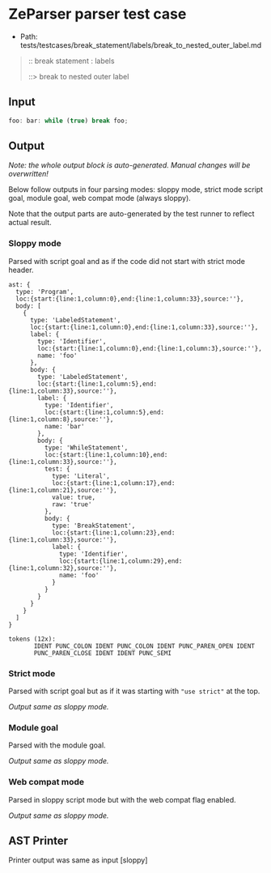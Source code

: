 # ZeParser parser test case

- Path: tests/testcases/break_statement/labels/break_to_nested_outer_label.md

> :: break statement : labels
>
> ::> break to nested outer label

## Input

`````js
foo: bar: while (true) break foo;
`````

## Output

_Note: the whole output block is auto-generated. Manual changes will be overwritten!_

Below follow outputs in four parsing modes: sloppy mode, strict mode script goal, module goal, web compat mode (always sloppy).

Note that the output parts are auto-generated by the test runner to reflect actual result.

### Sloppy mode

Parsed with script goal and as if the code did not start with strict mode header.

`````
ast: {
  type: 'Program',
  loc:{start:{line:1,column:0},end:{line:1,column:33},source:''},
  body: [
    {
      type: 'LabeledStatement',
      loc:{start:{line:1,column:0},end:{line:1,column:33},source:''},
      label: {
        type: 'Identifier',
        loc:{start:{line:1,column:0},end:{line:1,column:3},source:''},
        name: 'foo'
      },
      body: {
        type: 'LabeledStatement',
        loc:{start:{line:1,column:5},end:{line:1,column:33},source:''},
        label: {
          type: 'Identifier',
          loc:{start:{line:1,column:5},end:{line:1,column:8},source:''},
          name: 'bar'
        },
        body: {
          type: 'WhileStatement',
          loc:{start:{line:1,column:10},end:{line:1,column:33},source:''},
          test: {
            type: 'Literal',
            loc:{start:{line:1,column:17},end:{line:1,column:21},source:''},
            value: true,
            raw: 'true'
          },
          body: {
            type: 'BreakStatement',
            loc:{start:{line:1,column:23},end:{line:1,column:33},source:''},
            label: {
              type: 'Identifier',
              loc:{start:{line:1,column:29},end:{line:1,column:32},source:''},
              name: 'foo'
            }
          }
        }
      }
    }
  ]
}

tokens (12x):
       IDENT PUNC_COLON IDENT PUNC_COLON IDENT PUNC_PAREN_OPEN IDENT
       PUNC_PAREN_CLOSE IDENT IDENT PUNC_SEMI
`````

### Strict mode

Parsed with script goal but as if it was starting with `"use strict"` at the top.

_Output same as sloppy mode._

### Module goal

Parsed with the module goal.

_Output same as sloppy mode._

### Web compat mode

Parsed in sloppy script mode but with the web compat flag enabled.

_Output same as sloppy mode._

## AST Printer

Printer output was same as input [sloppy]